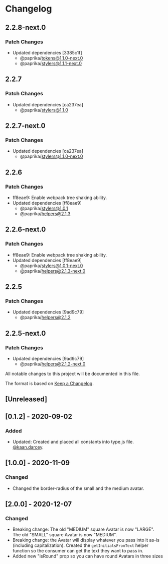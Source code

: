 # Changelog

## 2.2.8-next.0

### Patch Changes

- Updated dependencies [3385c1f]
  - @paprika/tokens@1.1.0-next.0
  - @paprika/stylers@1.1.1-next.0

## 2.2.7

### Patch Changes

- Updated dependencies [ca237ea]
  - @paprika/stylers@1.1.0

## 2.2.7-next.0

### Patch Changes

- Updated dependencies [ca237ea]
  - @paprika/stylers@1.1.0-next.0

## 2.2.6

### Patch Changes

- ff8eae9: Enable webpack tree shaking ability.
- Updated dependencies [ff8eae9]
  - @paprika/stylers@1.0.1
  - @paprika/helpers@2.1.3

## 2.2.6-next.0

### Patch Changes

- ff8eae9: Enable webpack tree shaking ability.
- Updated dependencies [ff8eae9]
  - @paprika/stylers@1.0.1-next.0
  - @paprika/helpers@2.1.3-next.0

## 2.2.5

### Patch Changes

- Updated dependencies [9ad9c79]
  - @paprika/helpers@2.1.2

## 2.2.5-next.0

### Patch Changes

- Updated dependencies [9ad9c79]
  - @paprika/helpers@2.1.2-next.0

All notable changes to this project will be documented in this file.

The format is based on [Keep a Changelog](https://keepachangelog.com/en/1.0.0/).

## [Unreleased]

## [0.1.2] - 2020-09-02

### Added

- Updated: Created and placed all constants into type.js file. [@kaan.darcey](https://github.com/KDarcey).

## [1.0.0] - 2020-11-09

### Changed

- Changed the border-radius of the small and the medium avatar.

## [2.0.0] - 2020-12-07

### Changed

- Breaking change: The old "MEDIUM" square Avatar is now "LARGE". The old "SMALL" square Avatar is now "MEDIUM".
- Breaking change: the Avatar will display whatever you pass into it as-is (including capitalization). Created the `getInitialsFromText` helper function so the consumer can get the text they want to pass in.
- Added new "isRound" prop so you can have round Avatars in three sizes

